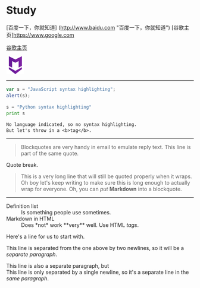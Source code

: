# Study
[百度一下，你就知道] (http://www.baidu.com  "百度一下，你就知道")
[谷歌主页]https://www.google.com  

[谷歌主页](https://www.google.com)  

![alt text](https://github.com/adam-p/markdown-here/raw/master/src/common/images/icon48.png "Logo Title Text 1")
***

```javascript
var s = "JavaScript syntax highlighting";
alert(s);
```
 
```python
s = "Python syntax highlighting"
print s
```
 
```
No language indicated, so no syntax highlighting. 
But let's throw in a <b>tag</b>.
```
___

> Blockquotes are very handy in email to emulate reply text.
> This line is part of the same quote.

Quote break.

> This is a very long line that will still be quoted properly when it wraps. Oh boy let's keep writing to make sure this is long enough to actually wrap for everyone. Oh, you can *put* **Markdown** into a blockquote.
---

<dl>
  <dt>Definition list</dt>
  <dd>Is something people use sometimes.</dd>

  <dt>Markdown in HTML</dt>
  <dd>Does *not* work **very** well. Use HTML <em>tags</em>.</dd>
</dl>

Here's a line for us to start with.

This line is separated from the one above by two newlines, so it will be a *separate paragraph*.

This line is also a separate paragraph, but  
This line is only separated by a single newline, so it's a separate line in the *same paragraph*.


